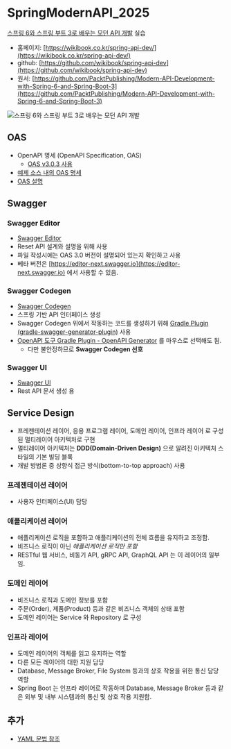 # SpringModernAPI_2025

[스프링 6와 스프링 부트 3로 배우는 모던 API 개발](https://product.kyobobook.co.kr/detail/S000214875784) 실습

- 홈페이지: [https://wikibook.co.kr/spring-api-dev/](https://wikibook.co.kr/spring-api-dev/)
- github: [https://github.com/wikibook/spring-api-dev](https://github.com/wikibook/spring-api-dev)
- 원서: [https://github.com/PacktPublishing/Modern-API-Development-with-Spring-6-and-Spring-Boot-3](https://github.com/PacktPublishing/Modern-API-Development-with-Spring-6-and-Spring-Boot-3)

![스프링 6와 스프링 부트 3로 배우는 모던 API 개발](https://contents.kyobobook.co.kr/sih/fit-in/458x0/pdt/9791158395384.jpg)

## OAS

- OpenAPI 명세 (OpenAPI Specification, OAS)
  - [OAS v3.0.3 사용](https://github.com/OAI/OpenAPI-Specification/blob/main/versions/3.0.3.md)
- [예제 소스 내의 OAS 명세](https://github.com/starseat/SpringModernAPI_2025/blob/03_oas/src/main/resources/api/openapi.yaml)
- [OAS 설명](https://github.com/starseat/SpringModernAPI_2025/blob/03_oas/OAS.md)

## Swagger

### Swagger Editor

- [Swagger Editor](https://editor.swagger.io)
- Reset API 설계와 설명을 위해 사용
- 파일 작성시에는 OAS 3.0 버전이 설명되어 있는지 확인하고 사용
- 베타 버전은 [https://editor-next.swagger.io](https://editor-next.swagger.io) 에서 사용할 수 있음.

### Swagger Codegen

- [Swagger Codegen](https://github.com/swagger-api/swaggercodegen)
- 스프링 기반 API 인터페이스 생성
- Swagger Codegen 위에서 작동하는 코드를 생성하기 위해 [Gradle Plugin (gradle-swagger-generator-plugin)](https://github.com/int128/gradle-swagger-generator-plugin) 사용
- [OpenAPI 도구 Gradle Plugin - OpenAPI Generator](https://github.com/OpenAPITools/openapi-generator/tree/master/modules/openapi-generator-gradle-plugin) 를 마우스로 선택해도 됨.
  - 다만 불안정하므로 **Swagger Codegen 선호**

### Swagger UI

- [Swagger UI](https://swagger.io/swagger-ui)
- Rest API 문서 생성 용

## Service Design

- 프레젠테이션 레이어, 응용 프로그램 레이어, 도메인 레이어, 인프라 레이어 로 구성된 멀티레이어 아키텍처로 구현
- 멀티레이어 아키텍처는 **DDD(Domain-Driven Design)** 으로 알려진 아키텍처 스타일의 기본 빌딩 블록
- 개발 방법론 중 상향식 접근 방식(bottom-to-top approach) 사용

### 프레젠테이션 레이어

- 사용자 인터페이스(UI) 담당

### 애플리케이션 레이어

- 애플리케이션 로직을 포함하고 애플리케이션의 전체 흐름을 유지하고 조정함.
- 비즈니스 로직이 아닌 *애플리케이션 로직만 포함*
- RESTful 웹 서비스, 비동기 API, gRPC API, GraphQL API 는 이 레이어의 일부임.

### 도메인 레이어

- 비즈니스 로직과 도메인 정보를 포함
- 주문(Order), 제품(Product) 등과 같은 비즈니스 객체의 상태 포함
- 도메인 레이어는 Service 와 Repository 로 구성

### 인프라 레이어

- 도메인 레이어의 객체를 읽고 유지하는 역할
- 다른 모든 레이어의 대한 지원 담당
- Database, Message Broker, File System 등과의 상호 작용을 위한 통신 담당 역할
- Spring Boot 는 인프라 레이어로 작동하며 Database, Message Broker 등과 같은 외부 및 내부 시스템과의 통신 및 상호 작용 지원함.

## 추가
- [YAML 문법 참조](https://yaml.org/spec/)